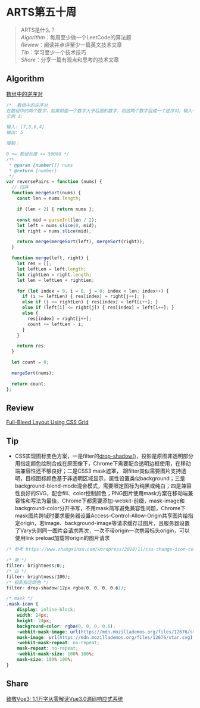 # ARTS第五十周

> ARTS是什么？  
  *Algorithm*：每周至少做一个LeetCode的算法题  
  *Review*：阅读并点评至少一篇英文技术文章  
  *Tip*：学习至少一个技术技巧  
  *Share*：分享一篇有观点和思考的技术文章  

## Algorithm

[数组中的逆序对](https://leetcode-cn.com/problems/shu-zu-zhong-de-ni-xu-dui-lcof/)

```js
/*  数组中的逆序对
在数组中的两个数字，如果前面一个数字大于后面的数字，则这两个数字组成一个逆序对。输入一个数组，求出这个数组中的逆序对的总数。
示例 1:

输入: [7,5,6,4]
输出: 5

限制：

0 <= 数组长度 <= 50000 */
/**
 * @param {number[]} nums
 * @return {number}
 */
var reversePairs = function (nums) {
  // 归并
  function mergeSort(nums) {
    const len = nums.length;

    if (len < 2) { return nums };

    const mid = parseInt(len / 2);
    let left = nums.slice(0, mid);
    let right = nums.slice(mid);

    return merge(mergeSort(left), mergeSort(right));
  }

  function merge(left, right) {
    let res = [];
    let leftLen = left.length;
    let rightLen = right.length;
    let len = leftLen + rightLen;

    for (let index = 0, i = 0, j = 0; index < len; index++) {
      if (i >= leftLen) { res[index] = right[j++]; }
      else if (j >= rightLen) { res[index] = left[i++]; }
      else if (left[i] <= right[j]) { res[index] = left[i++]; }
      else {
        res[index] = right[j++];
        count += leftLen - i;
      }
    }

    return res;
  }

  let count = 0;

  mergeSort(nums);

  return count;
};
```

## Review

[Full-Bleed Layout Using CSS Grid](https://joshwcomeau.com/css/full-bleed/)

## Tip

- CSS实现图标变色方案，一是filter的[drop-shadow()](https://developer.mozilla.org/zh-CN/docs/Web/CSS/filter-function/drop-shadow)，投影是原图非透明部分用指定颜色绘制合成在原图像下，Chrome下需要配合透明边框使用，在移动端兼容性还不够良好；二是CSS3 mask遮罩， 跟filter类似需要图片支持透明，目标图标颜色基于非透明区域显示，属性设置类似background；三是background-blend-mode混合模式，需要限定图标为纯黑或纯白；四是兼容性良好的SVG，配合fill、color控制颜色；PNG图片使用mask方案在移动端兼容性和写法为最佳，Chrome下都需要添加-webkit-前缀，mask-image和background-color分开书写，不用mask简写避免兼容性问题，Chrome下mask图片跨域时要求服务器设置Access-Control-Allow-Origin共享图片给指定origin，若image、background-image等请求缓存过图片，且服务器设置了Vary头则同一图片会请求两次，一次不带origin一次携带标头origin，可以使用link preload加载带origin的图片请求

```css
/* 参考 https://www.zhangxinxu.com/wordpress/2018/11/css-change-icon-color/ */

/* 黑 */
filter: brightness(0);
/* 白 */
filter: brightness(100);
/* 投影指定颜色 */
filter: drop-shadow(12px rgba(0, 0, 0, 0.6));

/* mask */
.mask-icon {
    display: inline-block;
    width: 24px;
    height: 24px;
    background-color: rgba(0, 0, 0, 0.6);
    -webkit-mask-image: url(https://mdn.mozillademos.org/files/12676/star.svg);
    mask-image: url(https://mdn.mozillademos.org/files/12676/star.svg);
    -webkit-mask-repeat: no-repeat;
    mask-repeat: no-repeat;
    -webkit-mask-size: 100% 100%;
    mask-size: 100% 100%;
}
```

## Share

[致敬Vue3: 1.1万字从零解读Vue3.0源码响应式系统](https://mp.weixin.qq.com/s/d2xW9ULiB3JLLmDljyihfA)
